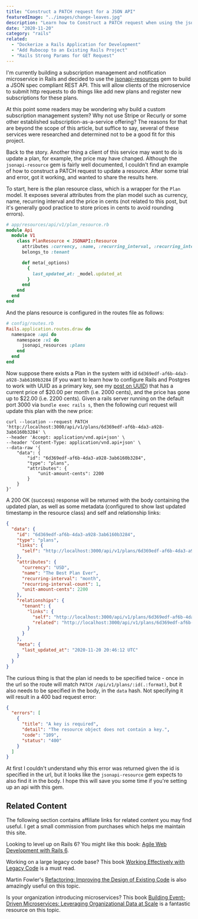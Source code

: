 ```yaml
---
title: "Construct a PATCH request for a JSON API"
featuredImage: "../images/change-leaves.jpg"
description: "Learn how to Construct a PATCH request when using the jsonapi-resources gem with Rails."
date: "2020-11-20"
category: "rails"
related:
  - "Dockerize a Rails Application for Development"
  - "Add Rubocop to an Existing Rails Project"
  - "Rails Strong Params for GET Request"
---
```


I'm currently building a subscription management and notification microservice in Rails and decided to use the [jsonapi-resources](https://github.com/cerebris/jsonapi-resources) gem to build a JSON spec compliant REST API. This will allow clients of the microservice to submit http requests to do things like add new plans and register new subscriptions for these plans.

At this point some readers may be wondering why build a custom subscription management system? Why not use Stripe or Recurly or some other established subscription-as-a-service offering? The reasons for that are beyond the scope of this article, but suffice to say, several of these services were researched and determined not to be a good fit for this project.

Back to the story. Another thing a client of this service may want to do is update a plan, for example, the price may have changed. Although the `jsonapi-resource` gem is fairly well documented, I couldn't find an example of how to construct a PATCH request to update a resource. After some trial and error, got it working, and wanted to share the results here.

To start, here is the plan resource class, which is a wrapper for the `Plan` model. It exposes several attributes from the plan model such as currency, name, recurring interval and the price in cents (not related to this post, but it's generally good practice to store prices in cents to avoid rounding errors).

```ruby
# app/resources/api/v1/plan_resource.rb
module Api
  module V1
    class PlanResource < JSONAPI::Resource
      attributes :currency, :name, :recurring_interval, :recurring_interval_count, :unit_amount_cents
      belongs_to :tenant

      def meta(_options)
        {
          last_updated_at: _model.updated_at
        }
      end
    end
  end
end
```

And the plans resource is configured in the routes file as follows:

```ruby
# config/routes.rb
Rails.application.routes.draw do
  namespace :api do
    namespace :v1 do
      jsonapi_resources :plans
    end
  end
end
```

Now suppose there exists a Plan in the system with id `6d369edf-af6b-4da3-a928-3ab6160b3284` (if you want to learn how to configure Rails and Postgres to work with UUID as a primary key, see my [post on UUID](/blog/rails-uuid-primary-key-postgres/)) that has a current price of $20.00 per month (i.e. 2000 cents), and the price has gone up to $22.00 (i.e. 2200 cents). Given a rails server running on the default port 3000 via `bundle exec rails s`, then the following curl request will update this plan with the new price:

```
curl --location --request PATCH 'http://localhost:3000/api/v1/plans/6d369edf-af6b-4da3-a928-3ab6160b3284' \
--header 'Accept: application/vnd.api+json' \
--header 'Content-Type: application/vnd.api+json' \
--data-raw '{
    "data": {
        "id": "6d369edf-af6b-4da3-a928-3ab6160b3284",
        "type": "plans",
        "attributes": {
            "unit-amount-cents": 2200
        }
    }
}'
```

A 200 OK (success) response will be returned with the body containing the updated plan, as well as some metadata (configured to show last updated timestamp in the resource class) and self and relationship links:

```json
{
  "data": {
    "id": "6d369edf-af6b-4da3-a928-3ab6160b3284",
    "type": "plans",
    "links": {
      "self": "http://localhost:3000/api/v1/plans/6d369edf-af6b-4da3-a928-3ab6160b3284"
    },
    "attributes": {
      "currency": "USD",
      "name": "The Best Plan Ever",
      "recurring-interval": "month",
      "recurring-interval-count": 1,
      "unit-amount-cents": 2200
    },
    "relationships": {
      "tenant": {
        "links": {
          "self": "http://localhost:3000/api/v1/plans/6d369edf-af6b-4da3-a928-3ab6160b3284/relationships/tenant",
          "related": "http://localhost:3000/api/v1/plans/6d369edf-af6b-4da3-a928-3ab6160b3284/tenant"
        }
      }
    },
    "meta": {
      "last_updated_at": "2020-11-20 20:46:12 UTC"
    }
  }
}
```

The curious thing is that the plan id needs to be specified twice - once in the url so the route will match `PATCH /api/v1/plans/:id(.:format)`, but it also needs to be specified in the body, in the `data` hash. Not specifying it will result in a 400 bad request error:

```json
{
  "errors": [
    {
      "title": "A key is required",
      "detail": "The resource object does not contain a key.",
      "code": "109",
      "status": "400"
    }
  ]
}
```

At first I couldn't understand why this error was returned given the id is specified in the url, but it looks like the `jsonapi-resource` gem expects to also find it in the body. I hope this will save you some time if you're setting up an api with this gem.

## Related Content

The following section contains affiliate links for related content you may find useful. I get a small commission from purchases which helps me maintain this site.

Looking to level up on Rails 6? You might like this book: [Agile Web Development with Rails 6](https://amzn.to/3wS8GNA).

Working on a large legacy code base? This book [Working Effectively with Legacy Code](https://amzn.to/3accwHF) is a must read.

Martin Fowler's [Refactoring: Improving the Design of Existing Code](https://amzn.to/2RFC0Xn) is also amazingly useful on this topic.

Is your organization introducing microservices? This book [Building Event-Driven Microservices: Leveraging Organizational Data at Scale](https://amzn.to/3uSxa87) is a fantastic resource on this topic.
